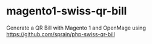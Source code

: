 # magento1-swiss-qr-bill
Generate a QR Bill with Magento 1 and OpenMage using https://github.com/sprain/php-swiss-qr-bill
